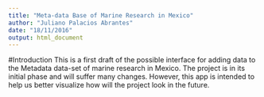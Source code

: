 ```yaml
---
title: "Meta-data Base of Marine Research in Mexico"
author: "Juliano Palacios Abrantes"
date: "18/11/2016"
output: html_document
---
```


#Introduction 
This is a first draft of the possible interface for adding data to the Metadata data-set of marine research in Mexico. The project is in its initial phase and will suffer many changes. However, this app is intended to help us better visualize how will the project look in the future.
